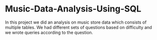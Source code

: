 # Music-Data-Analysis-Using-SQL
In this project we did an analysis on music store data which consists of multiple tables.
We had different sets of questions based on difficulty and we wrote queries according to the question.
